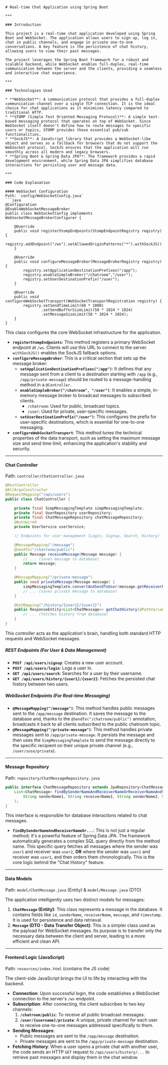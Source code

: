 
````
# Real-time Chat Application using Spring Boot

***

### Introduction

This project is a real-time chat application developed using Spring Boot and WebSocket. The application allows users to sign up, log in, chat in public channels, and engage in private one-to-one conversations. A key feature is the persistence of chat history, allowing users to view their past messages.

The project leverages the Spring Boot framework for a robust and scalable backend, while WebSocket enables full-duplex, real-time communication between the server and the clients, providing a seamless and interactive chat experience.

***

### Technologies Used

* **WebSocket**: A communication protocol that provides a full-duplex communication channel over a single TCP connection. It is the ideal choice for chat applications as it minimizes latency compared to traditional HTTP.
* **STOMP (Simple Text Oriented Messaging Protocol)**: A simple text-based messaging protocol that operates on top of WebSocket. Since WebSocket itself doesn't define how to route messages to specific users or topics, STOMP provides these essential pub/sub functionalities.
* **SockJS**: A JavaScript library that provides a WebSocket-like object and serves as a fallback for browsers that do not support the WebSocket protocol. SockJS ensures that the application will run smoothly across all modern and legacy browsers.
* **Spring Boot & Spring Data JPA**: The framework provides a rapid development environment, while Spring Data JPA simplifies database interactions for persisting user and message data.

***

### Code Explanation

#### WebSocket Configuration
Path: `config/WebSocketConfig.java`
```java
@Configuration
@EnableWebSocketMessageBroker
public class WebSocketConfig implements WebSocketMessageBrokerConfigurer {

    @Override
    public void registerStompEndpoints(StompEndpointRegistry registry) {
        registry.addEndpoint("/ws").setAllowedOriginPatterns("*").withSockJS();
    }

    @Override
    public void configureMessageBroker(MessageBrokerRegistry registry) {
        registry.setApplicationDestinationPrefixes("/app");
        registry.enableSimpleBroker("/chatroom","/user");
        registry.setUserDestinationPrefix("/user");
    }

    @Override
    public void configureWebSocketTransport(WebSocketTransportRegistration registry) {
        registry.setSendTimeLimit(60 * 1000)
                .setSendBufferSizeLimit(50 * 1024 * 1024)
                .setMessageSizeLimit(50 * 1024 * 1024);
    }
}
````

This class configures the core WebSocket infrastructure for the application.

  * **`registerStompEndpoints`**: This method registers a primary WebSocket endpoint at `/ws`. Clients will use this URL to connect to the server. `withSockJS()` enables the SockJS fallback options.
  * **`configureMessageBroker`**: This is a critical section that sets up the message broker:
      * **`setApplicationDestinationPrefixes("/app")`**: It defines that any message sent from a client to a destination starting with `/app` (e.g., `/app/private-message`) should be routed to a message-handling method in a `@Controller`.
      * **`enableSimpleBroker("/chatroom", "/user")`**: It enables a simple, in-memory message broker to broadcast messages to subscribed clients.
          * `/chatroom`: Used for public, broadcast topics.
          * `/user`: Used for private, user-specific messages.
      * **`setUserDestinationPrefix("/user")`**: This configures the prefix for user-specific destinations, which is essential for one-to-one messaging.
  * **`configureWebSocketTransport`**: This method tunes the technical properties of the data transport, such as setting the maximum message size and send time limit, enhancing the application's stability and security.

-----

#### Chat Controller

Path: `controller/ChatController.java`

```java
@RestController
@AllArgsConstructor
@RequestMapping("/api/users")
public class ChatController {

    private final SimpMessagingTemplate simpMessagingTemplate;
    private final UserRepository userRepository;
    private final ChatMessageRepository chatMessageRepository;
    @Autowired
    private UserService userService;

    // Endpoints for user management (Login, Signup, Search, History) ...

    @MessageMapping("/message")
    @SendTo("/chatroom/public")
    public Message receiveMessage(Message message) {
        // ... (saves message to database)
        return message;
    }

    @MessageMapping("/private-message")
    public void privateMessage(Message message) {
        simpMessagingTemplate.convertAndSendToUser(message.getReceiverName(), "/private", message);
        // ... (saves private message to database)
    }

    @GetMapping("/history/{user1}/{user2}")
    public ResponseEntity<List<ChatMessage>> getChatHistory(@PathVariable String user1, @PathVariable String user2) {
        // ... (fetches history from database)
    }
}
```

This controller acts as the application's brain, handling both standard HTTP requests and WebSocket messages.

##### REST Endpoints (For User & Data Management)

  * **`POST /api/users/signup`**: Creates a new user account.
  * **`POST /api/users/login`**: Logs a user in.
  * **`GET /api/users/search`**: Searches for a user by their username.
  * **`GET /api/users/history/{user1}/{user2}`**: Fetches the persisted chat history between two users.

##### WebSocket Endpoints (For Real-time Messaging)

  * **`@MessageMapping("/message")`**: This method handles public messages sent to the `/app/message` destination. It saves the message to the database and, thanks to the `@SendTo("/chatroom/public")` annotation, broadcasts it back to all clients subscribed to the public chatroom topic.
  * **`@MessageMapping("/private-message")`**: This method handles private messages sent to `/app/private-message`. It persists the message and then uses the `SimpMessagingTemplate` to send the message directly to the specific recipient on their unique private channel (e.g., `/user/soso/private`).

-----

#### Message Repository

Path: `repository/ChatMessageRepository.java`

```java
public interface ChatMessageRepository extends JpaRepository<ChatMessage, Long> {
    List<ChatMessage> findBySenderNameAndReceiverNameOrReceiverNameAndSenderNameOrderByTimestampAsc(
        String senderName1, String receiverName1, String senderName2, String receiverName2
    );
}
```

This interface is responsible for database interactions related to chat messages.

  * **`findBySenderNameAndReceiverNameOr...`**: This is not just a regular method; it's a powerful feature of Spring Data JPA. The framework automatically generates a complex SQL query directly from the method name. This specific query fetches all messages where the sender was `user1` and receiver was `user2`, **OR** where the sender was `user2` and receiver was `user1`, and then orders them chronologically. This is the core logic behind the "Chat History" feature.

-----

#### Data Models

Path: `model/ChatMessage.java` (Entity) & `model/Message.java` (DTO)

The application intelligently uses two distinct models for messages:

1.  **`ChatMessage` (Entity)**: This class represents a message in the database. It contains fields like `id`, `senderName`, `receiverName`, `message`, and `timestamp`. It is used for persistence and data retrieval.
2.  **`Message` (DTO - Data Transfer Object)**: This is a simpler class used as the payload for WebSocket messages. Its purpose is to transfer only the necessary data between the client and server, leading to a more efficient and clean API.

-----

#### Frontend Logic (JavaScript)

Path: `resources/index.html` (contains the JS code)

The client-side JavaScript brings the UI to life by interacting with the backend.

  * **Connection**: Upon successful login, the code establishes a WebSocket connection to the server's `/ws` endpoint.
  * **Subscription**: After connecting, the client subscribes to two key channels:
    1.  **`/chatroom/public`**: To receive all public broadcast messages.
    2.  **`/user/{username}/private`**: A unique, private channel for each user to receive one-to-one messages addressed specifically to them.
  * **Sending Messages**:
      * Public messages are sent to the `/app/message` destination.
      * Private messages are sent to the `/app/private-message` destination.
  * **Fetching History**: When a user opens a private chat with another user, the code sends an HTTP `GET` request to `/api/users/history/...` to retrieve past messages and display them in the chat window.


```
```